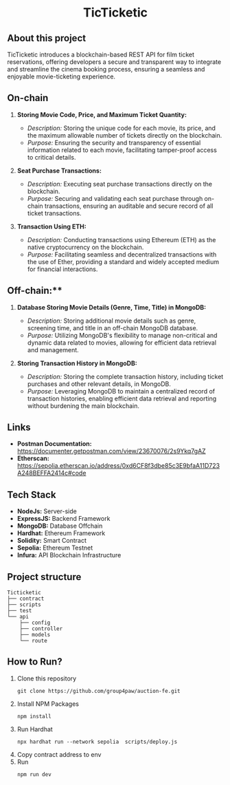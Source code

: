 <h1 align="center" >
    TicTicketic
</h1>

## About this project
TicTicketic introduces a blockchain-based REST API for film ticket reservations, offering developers a secure and transparent way to integrate and streamline the cinema booking process, ensuring a seamless and enjoyable movie-ticketing experience.

## On-chain
1. **Storing Movie Code, Price, and Maximum Ticket Quantity:**
   - *Description:* Storing the unique code for each movie, its price, and the maximum allowable number of tickets directly on the blockchain.
   - *Purpose:* Ensuring the security and transparency of essential information related to each movie, facilitating tamper-proof access to critical details.

2. **Seat Purchase Transactions:**
   - *Description:* Executing seat purchase transactions directly on the blockchain.
   - *Purpose:* Securing and validating each seat purchase through on-chain transactions, ensuring an auditable and secure record of all ticket transactions.

3. **Transaction Using ETH:**
   - *Description:* Conducting transactions using Ethereum (ETH) as the native cryptocurrency on the blockchain.
   - *Purpose:* Facilitating seamless and decentralized transactions with the use of Ether, providing a standard and widely accepted medium for financial interactions.

## Off-chain:**
1. **Database Storing Movie Details (Genre, Time, Title) in MongoDB:**
   - *Description:* Storing additional movie details such as genre, screening time, and title in an off-chain MongoDB database.
   - *Purpose:* Utilizing MongoDB's flexibility to manage non-critical and dynamic data related to movies, allowing for efficient data retrieval and management.

2. **Storing Transaction History in MongoDB:**
   - *Description:* Storing the complete transaction history, including ticket purchases and other relevant details, in MongoDB.
   - *Purpose:* Leveraging MongoDB to maintain a centralized record of transaction histories, enabling efficient data retrieval and reporting without burdening the main blockchain.

## Links
- **Postman Documentation:** https://documenter.getpostman.com/view/23670076/2s9Ykq7gAZ
- **Etherscan:** https://sepolia.etherscan.io/address/0xd6CF8f3dbe85c3E9bfaA11D723A248BEFFA2414c#code

## Tech Stack
- **NodeJs:** Server-side
- **ExpressJS:** Backend Framework
- **MongoDB:** Database Offchain
- **Hardhat:** Ethereum Framework
- **Solidity:** Smart Contract
- **Sepolia:** Ethereum Testnet
- **Infura:** API Blockchain Infrastructure


## Project structure
    Ticticketic
    ├── contract
    ├── scripts
    ├── test
    └── api
        ├── config
        ├── controller
        ├── models
        └── route

## How to Run?
1. Clone this repository
    ```````````
    git clone https://github.com/group4paw/auction-fe.git
    ```````````
2. Install NPM Packages
    ```````````
    npm install
    ```````````
3. Run Hardhat
    ```````````
    npx hardhat run --network sepolia  scripts/deploy.js
    ```````````
5. Copy contract address to env
6. Run
    ```````````
    npm run dev
    ```````````

